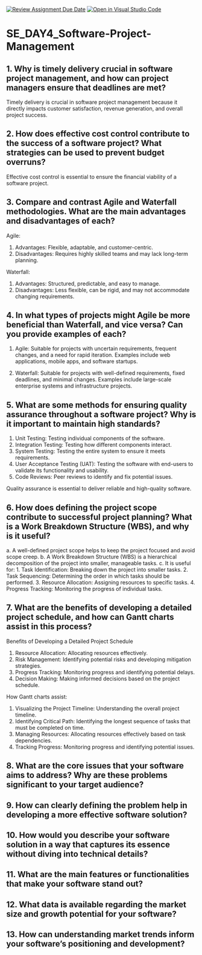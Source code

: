 [![Review Assignment Due Date](https://classroom.github.com/assets/deadline-readme-button-22041afd0340ce965d47ae6ef1cefeee28c7c493a6346c4f15d667ab976d596c.svg)](https://classroom.github.com/a/9pw6JKcu)
[![Open in Visual Studio Code](https://classroom.github.com/assets/open-in-vscode-2e0aaae1b6195c2367325f4f02e2d04e9abb55f0b24a779b69b11b9e10269abc.svg)](https://classroom.github.com/online_ide?assignment_repo_id=16952990&assignment_repo_type=AssignmentRepo)
# SE_DAY4_Software-Project-Management
## 1. Why is timely delivery crucial in software project management, and how can project managers ensure that deadlines are met?
Timely delivery is crucial in software project management because it directly impacts customer satisfaction, revenue generation, and overall project success. 

## 2. How does effective cost control contribute to the success of a software project? What strategies can be used to prevent budget overruns?
Effective cost control is essential to ensure the financial viability of a software project.

## 3. Compare and contrast Agile and Waterfall methodologies. What are the main advantages and disadvantages of each?
Agile:
1. Advantages: Flexible, adaptable, and customer-centric.
2. Disadvantages: Requires highly skilled teams and may lack long-term planning.

Waterfall:
1. Advantages: Structured, predictable, and easy to manage.
2. Disadvantages: Less flexible, can be rigid, and may not accommodate changing requirements.

## 4. In what types of projects might Agile be more beneficial than Waterfall, and vice versa? Can you provide examples of each?
1. Agile: Suitable for projects with uncertain requirements, frequent changes, and a need for rapid iteration. Examples include web applications, mobile apps, and software startups.

2. Waterfall: Suitable for projects with well-defined requirements, fixed deadlines, and minimal changes. Examples include large-scale enterprise systems and infrastructure projects.

## 5. What are some methods for ensuring quality assurance throughout a software project? Why is it important to maintain high standards?
1. Unit Testing: Testing individual components of the software.
2. Integration Testing: Testing how different components interact.
3. System Testing: Testing the entire system to ensure it meets requirements.
4. User Acceptance Testing (UAT): Testing the software with end-users to validate its functionality and usability.
5. Code Reviews: Peer reviews to identify and fix potential issues.

Quality assurance is essential to deliver reliable and high-quality software.

## 6. How does defining the project scope contribute to successful project planning? What is a Work Breakdown Structure (WBS), and why is it useful?
a. A well-defined project scope helps to keep the project focused and avoid scope creep. 
b. A Work Breakdown Structure (WBS) is a hierarchical decomposition of the project into smaller, manageable tasks.
c.  It is useful for:
    1. Task Identification: Breaking down the project into smaller tasks.
    2. Task Sequencing: Determining the order in which tasks should be performed.
    3. Resource Allocation: Assigning resources to specific tasks.
    4. Progress Tracking: Monitoring the progress of individual tasks.

## 7. What are the benefits of developing a detailed project schedule, and how can Gantt charts assist in this process?
Benefits of Developing a Detailed Project Schedule
1. Resource Allocation: Allocating resources effectively.
2. Risk Management: Identifying potential risks and developing mitigation strategies.
3. Progress Tracking: Monitoring progress and identifying potential delays.
4. Decision Making: Making informed decisions based on the project schedule.

How Gantt charts assist:
1. Visualizing the Project Timeline: Understanding the overall project timeline.
2. Identifying Critical Path: Identifying the longest sequence of tasks that must be completed on time.
3. Managing Resources: Allocating resources effectively based on task dependencies.
4. Tracking Progress: Monitoring progress and identifying potential issues.

## 8. What are the core issues that your software aims to address? Why are these problems significant to your target audience?


## 9. How can clearly defining the problem help in developing a more effective software solution?


## 10. How would you describe your software solution in a way that captures its essence without diving into technical details?


## 11. What are the main features or functionalities that make your software stand out?


## 12. What data is available regarding the market size and growth potential for your software?


## 13. How can understanding market trends inform your software’s positioning and development?

